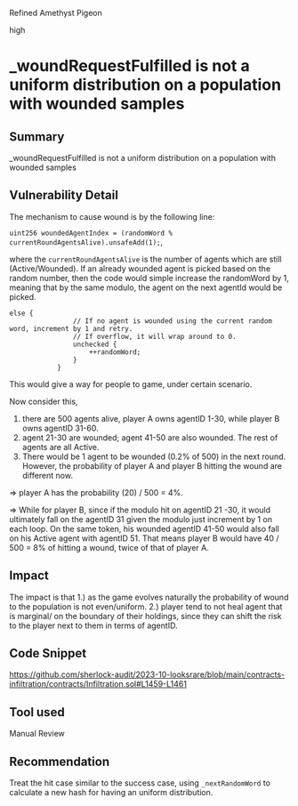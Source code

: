 Refined Amethyst Pigeon

high

# _woundRequestFulfilled is not a uniform distribution on a population with wounded samples
## Summary
_woundRequestFulfilled is not a uniform distribution on a population with wounded samples

## Vulnerability Detail
The mechanism to cause wound is by the following line: 

`uint256 woundedAgentIndex = (randomWord % currentRoundAgentsAlive).unsafeAdd(1);`, 

where the `currentRoundAgentsAlive` is the number of agents which are still (Active/Wounded).  If an already wounded agent is picked based on the random number, then the code would simple increase the randomWord by 1, meaning that by the same modulo, the agent on the next agentId would be picked.

```solidity
else {
                // If no agent is wounded using the current random word, increment by 1 and retry.
                // If overflow, it will wrap around to 0.
                unchecked {
                    ++randomWord;
                }
            }
```

This would give a way for people to game, under certain scenario.

Now consider this, 

1. there are 500 agents alive, player A owns agentID 1-30, while player B owns agentID 31-60. 
2. agent 21-30 are wounded; agent 41-50 are also wounded. The rest of agents are all Active.
3. There would be 1 agent to be wounded (0.2% of 500) in the next round. However, the probability of player A and player B hitting the wound are different now.

=> player A has the probability (20) / 500 = 4%.

=> While for player B, since if the modulo hit on agentID 21 -30, it would ultimately fall on the agentID 31 given the modulo just increment by 1 on each loop. On the same token,  his wounded agentID 41-50 would also fall on his Active agent with agentID 51.
That means player B would have 40 / 500 = 8% of hitting a wound, twice of that of player A.

## Impact
The impact is that 1.) as the game evolves naturally the probability of wound to the population is not even/uniform. 2.) player tend to not heal agent that is marginal/ on the boundary of their holdings, since they can shift the risk to the player next to them in terms of agentID. 

## Code Snippet
https://github.com/sherlock-audit/2023-10-looksrare/blob/main/contracts-infiltration/contracts/Infiltration.sol#L1459-L1461

## Tool used

Manual Review

## Recommendation
Treat the hit case similar to the success case, using `_nextRandomWord` to calculate a new hash for having an uniform distribution.